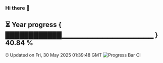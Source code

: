 ### Hi there 👋
⏳ Year progress { ████████████▁▁▁▁▁▁▁▁▁▁▁▁▁▁▁▁▁▁ } 40.84 %
---
⏰ Updated on Fri, 30 May 2025 01:39:48 GMT
![Progress Bar CI](https://github.com/liununu/liununu/workflows/Progress%20Bar%20CI/badge.svg)
